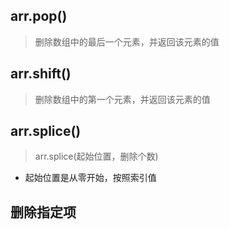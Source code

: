 ## arr.pop()

> 删除数组中的最后一个元素，并返回该元素的值

## arr.shift()

> 删除数组中的第一个元素，并返回该元素的值

## arr.splice()

> arr.splice(起始位置，删除个数) 

- 起始位置是从零开始，按照索引值

## 删除指定项